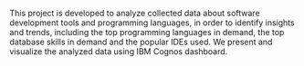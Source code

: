 This project is developed to analyze collected data about software development tools and programming languages, in order to identify insights and trends, including the top programming languages in demand, the top database skills in demand and the popular IDEs used.
We present and visualize the analyzed data using IBM Cognos dashboard.
